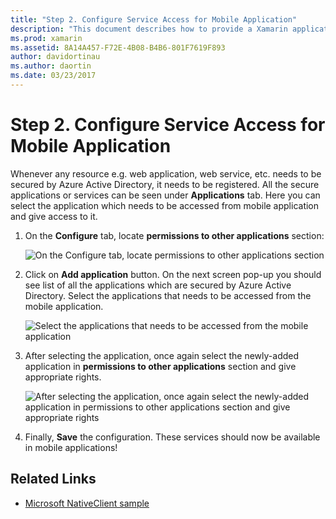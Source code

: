 ```yaml
---
title: "Step 2. Configure Service Access for Mobile Application"
description: "This document describes how to provide a Xamarin application with access to an Azure application secured by Azure Active Directory."
ms.prod: xamarin
ms.assetid: 8A14A457-F72E-4B08-B4B6-801F7619F893
author: davidortinau
ms.author: daortin
ms.date: 03/23/2017
---
```


# Step 2. Configure Service Access for Mobile Application

Whenever any resource e.g. web application, web service,
  etc. needs to be secured by Azure Active Directory,
  it needs to be registered. All the secure applications
  or services can be seen under **Applications** tab.
  Here you can select the application which needs to be
  accessed from mobile application and give access to it.

1. On the **Configure** tab, locate **permissions to
   other applications** section:

   ![On the Configure tab, locate permissions to other applications section](configure-images/2.1-configure.png)

2. Click on **Add application** button. On the next
   screen pop-up you should see list of all the applications
   which are secured by Azure Active Directory. Select the
   applications that needs to be accessed from the mobile application.

   ![Select the applications that needs to be accessed from the mobile application](configure-images/2.2-add-application.png)

3. After selecting the application, once again select the
   newly-added application in **permissions to other
   applications** section and give appropriate rights.

   ![After selecting the application, once again select the newly-added application in permissions to other   applications section and give appropriate rights](configure-images/2.3-permissions.png)

4. Finally, **Save** the configuration. These services should
   now be available in mobile applications!

## Related Links

- [Microsoft NativeClient sample](https://github.com/AzureADSamples/NativeClient-MultiTarget-DotNet)

